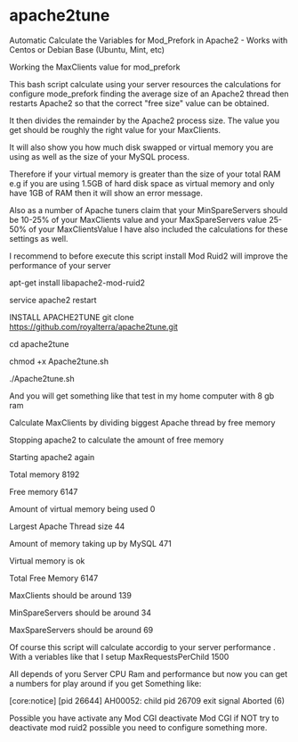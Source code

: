 # apache2tune
Automatic Calculate the Variables for Mod_Prefork in Apache2 - Works with Centos or Debian Base (Ubuntu, Mint, etc)


Working the MaxClients value for mod_prefork

This bash script calculate using your server resources the calculations for configure mode_prefork finding  the average size of an Apache2 thread then restarts Apache2 so that the correct "free size" value can be obtained. 

It then divides the remainder by the Apache2 process size. The value you get should be roughly the right value for your MaxClients. 

It will also show you how much disk swapped or virtual memory you are using as well as the size of your MySQL process.

Therefore if your virtual memory is greater than the size of your total RAM e.g if you are using 1.5GB of hard disk space as virtual memory and only have 1GB of RAM then it will show an error message.

Also as a number of Apache tuners claim that your MinSpareServers should be 10-25% of your MaxClients value and your MaxSpareServers value 25-50% of your MaxClientsValue I have also included the calculations for these settings as well. 

I recommend to before execute this script install Mod Ruid2 will improve the performance of your server
 
apt-get install libapache2-mod-ruid2

service apache2 restart

INSTALL APACHE2TUNE
git clone https://github.com/royalterra/apache2tune.git

cd apache2tune

chmod +x Apache2tune.sh

./Apache2tune.sh

And you will get something like that test in my home computer with 8 gb ram 

Calculate MaxClients by dividing biggest Apache thread by free memory

Stopping apache2 to calculate the amount of free memory

Starting apache2 again

Total memory 8192

Free memory 6147

Amount of virtual memory being used 0

Largest Apache Thread size 44

Amount of memory taking up by MySQL 471

Virtual memory is ok

Total Free Memory 6147

MaxClients should be around 139

MinSpareServers should be around 34

MaxSpareServers should be around 69

Of course this script will calculate accordig to your server performance .  With a veriables like that I setup 
MaxRequestsPerChild 1500

All depends of yoru Server CPU Ram and performance but now you can get a numbers for play around if you get 
Something like:

[core:notice] [pid 26644] AH00052: child pid 26709 exit signal Aborted (6)

Possible you have activate any Mod CGI deactivate Mod CGI if NOT 
try to deactivate mod ruid2 possible you need to configure something more.



